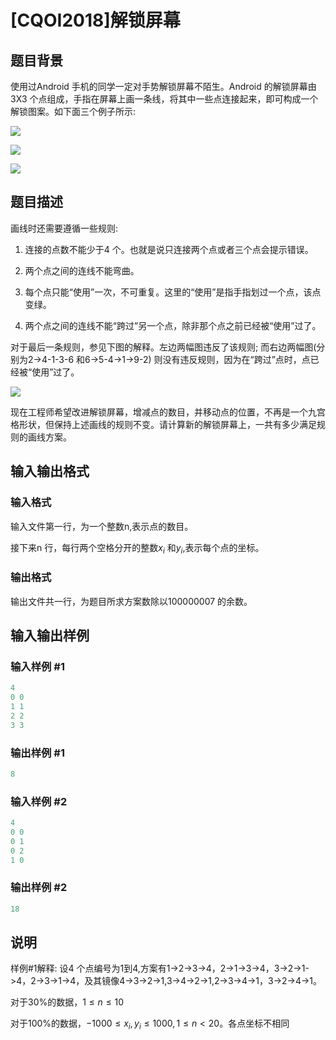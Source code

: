 # [CQOI2018]解锁屏幕

## 题目背景

使用过Android 手机的同学一定对手势解锁屏幕不陌生。Android 的解锁屏幕由3X3 个点组成，手指在屏幕上画一条线，将其中一些点连接起来，即可构成一个解锁图案。如下面三个例子所示:

![](https://cdn.luogu.com.cn/upload/pic/17556.png)

![](https://cdn.luogu.com.cn/upload/pic/17557.png)

![](https://cdn.luogu.com.cn/upload/pic/17558.png)

## 题目描述

画线时还需要遵循一些规则:

1. 连接的点数不能少于4 个。也就是说只连接两个点或者三个点会提示错误。

2. 两个点之间的连线不能弯曲。

3. 每个点只能“使用”一次，不可重复。这里的“使用”是指手指划过一个点，该点变绿。

4. 两个点之间的连线不能“跨过”另一个点，除非那个点之前已经被“使用”过了。

对于最后一条规则，参见下图的解释。左边两幅图违反了该规则; 而右边两幅图(分别为2->4-1-3-6 和6->5-4->1->9-2) 则没有违反规则，因为在“跨过”点时，点已经被“使用”过了。

![](https://cdn.luogu.com.cn/upload/pic/17566.png)

现在工程师希望改进解锁屏幕，增减点的数目，并移动点的位置，不再是一个九宫格形状，但保持上述画线的规则不变。请计算新的解锁屏幕上，一共有多少满足规则的画线方案。

## 输入输出格式

### 输入格式

输入文件第一行，为一个整数n,表示点的数目。

接下来n 行，每行两个空格分开的整数$x_i$ 和$y_i$,表示每个点的坐标。

### 输出格式

 输出文件共一行，为题目所求方案数除以100000007 的余数。

## 输入输出样例

### 输入样例 #1

```cpp
4
0 0
1 1
2 2
3 3
```


### 输出样例 #1

```cpp
8
```


### 输入样例 #2

```cpp
4
0 0
0 1
0 2
1 0
```


### 输出样例 #2

```cpp
18
```


## 说明

样例#1解释: 设4 个点编号为1到4,方案有1->2->3->4，2->1->3->4，3->2->1->4，2->3->1->4，及其镜像4->3->2->1,3->4->2->1,2->3->4->1，3->2->4->1。

对于30%的数据，$1≤n≤10$

对于100%的数据，$-1000≤x_i,y_i≤1000,1≤n<20$。各点坐标不相同

